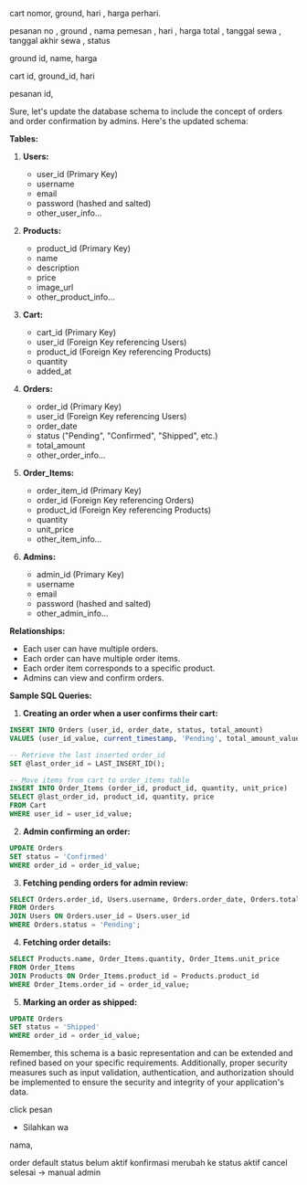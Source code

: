 cart
nomor, ground, hari , harga perhari. 

pesanan
no , ground , nama pemesan , hari , harga total , tanggal sewa , tanggal akhir sewa , status


ground
id, name, harga

cart
id, ground_id, hari

pesanan
id, 




Sure, let's update the database schema to include the concept of orders and order confirmation by admins. Here's the updated schema:

**Tables:**

1. **Users:**
   - user_id (Primary Key)
   - username
   - email
   - password (hashed and salted)
   - other_user_info...

2. **Products:**
   - product_id (Primary Key)
   - name
   - description
   - price
   - image_url
   - other_product_info...

3. **Cart:**
   - cart_id (Primary Key)
   - user_id (Foreign Key referencing Users)
   - product_id (Foreign Key referencing Products)
   - quantity
   - added_at

4. **Orders:**
   - order_id (Primary Key)
   - user_id (Foreign Key referencing Users)
   - order_date
   - status ("Pending", "Confirmed", "Shipped", etc.)
   - total_amount
   - other_order_info...

5. **Order_Items:**
   - order_item_id (Primary Key)
   - order_id (Foreign Key referencing Orders)
   - product_id (Foreign Key referencing Products)
   - quantity
   - unit_price
   - other_item_info...

6. **Admins:**
   - admin_id (Primary Key)
   - username
   - email
   - password (hashed and salted)
   - other_admin_info...

**Relationships:**

- Each user can have multiple orders.
- Each order can have multiple order items.
- Each order item corresponds to a specific product.
- Admins can view and confirm orders.

**Sample SQL Queries:**

1. **Creating an order when a user confirms their cart:**

```sql
INSERT INTO Orders (user_id, order_date, status, total_amount)
VALUES (user_id_value, current_timestamp, 'Pending', total_amount_value);

-- Retrieve the last inserted order_id
SET @last_order_id = LAST_INSERT_ID();

-- Move items from cart to order_items table
INSERT INTO Order_Items (order_id, product_id, quantity, unit_price)
SELECT @last_order_id, product_id, quantity, price
FROM Cart
WHERE user_id = user_id_value;
```

2. **Admin confirming an order:**

```sql
UPDATE Orders
SET status = 'Confirmed'
WHERE order_id = order_id_value;
```

3. **Fetching pending orders for admin review:**

```sql
SELECT Orders.order_id, Users.username, Orders.order_date, Orders.total_amount
FROM Orders
JOIN Users ON Orders.user_id = Users.user_id
WHERE Orders.status = 'Pending';
```

4. **Fetching order details:**

```sql
SELECT Products.name, Order_Items.quantity, Order_Items.unit_price
FROM Order_Items
JOIN Products ON Order_Items.product_id = Products.product_id
WHERE Order_Items.order_id = order_id_value;
```

5. **Marking an order as shipped:**

```sql
UPDATE Orders
SET status = 'Shipped'
WHERE order_id = order_id_value;
```

Remember, this schema is a basic representation and can be extended and refined based on your specific requirements. Additionally, proper security measures such as input validation, authentication, and authorization should be implemented to ensure the security and integrity of your application's data.










click pesan
- Silahkan wa

nama, 


order default status belum aktif
konfirmasi merubah ke status aktif
cancel
selesai -> manual admin


